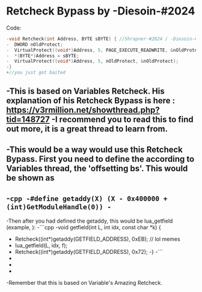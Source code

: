 # Retcheck Bypass by -Diesoin-#2024
  Code:
  ```cpp
 -void Retcheck(int Address, BYTE sBYTE) { //Shrapner-#2024 / -Diesoin-#2024 Retcheck
 -	DWORD nOldProtect;
 -	VirtualProtect((void*)Address, 5, PAGE_EXECUTE_READWRITE, &nOldProtect);
 -	*(BYTE*)Address = sBYTE;
 -	VirtualProtect((void*)Address, 5, nOldProtect, &nOldProtect);
 -}
 +//you just got baited
  ```
 -This is based on Variables Retcheck. His explanation of his Retcheck Bypass is here : https://v3rmillion.net/showthread.php?tid=148727
 -I recommend you to read this to find out more, it is a great thread to learn from.
 -
 -This would be a way would use this Retcheck Bypass. First you need to define the according to Variables thread, the 'offsetting bs'. This would be shown as
 -
 -```cpp
 -#define getaddy(X) (X - 0x400000 + (int)GetModuleHandle(0))
 -```
 -
 -Then after you had defined the getaddy, this would be lua_getfield (example, ):
 -```cpp
 -void getfield(int L, int idx, const char *k) {
 - Retcheck((int*)getaddy(GETFIELD_ADDRESS), 0xEB); // lol memes
 - lua_getfield(L, idx, f);
 - Retcheck((int*)getaddy(GETFIELD_ADDRESS), 0x72); 
 -}
 -```
 -
 -
 -
 -Remember that this is based on Variable's Amazing Retcheck.
